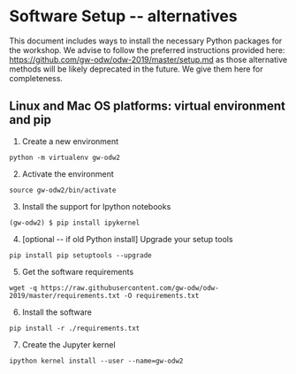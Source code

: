 # Software Setup -- alternatives

This document includes ways to install the necessary Python packages for the workshop.
We advise to follow the preferred instructions provided here: https://github.com/gw-odw/odw-2019/master/setup.md
as those alternative methods will be likely deprecated in the future. We give them here for completeness.

## Linux and Mac OS platforms: virtual environment and pip

1) Create a new environment

`python -m virtualenv gw-odw2`

2) Activate the environment

`source gw-odw2/bin/activate`

3) Install the support for Ipython notebooks

`(gw-odw2) $ pip install ipykernel`

4) [optional -- if old Python install] Upgrade your setup tools

`pip install pip setuptools --upgrade`

5) Get the software requirements

`wget -q https://raw.githubusercontent.com/gw-odw/odw-2019/master/requirements.txt -O requirements.txt`

6) Install the software

`pip install -r ./requirements.txt`

7) Create the Jupyter kernel

`ipython kernel install --user --name=gw-odw2`
